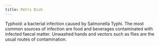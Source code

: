 ```yaml
---
title: Petri Dish
---
```

Typhoid: a bacterial infection caused by Salmonella Typhi. The most common sources of infection are food and beverages contaminated with infected faecal matter. Unwashed hands and vectors such as flies are the usual routes of contamination.